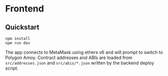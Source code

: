 # Frontend

## Quickstart

```
npm install
npm run dev
```

The app connects to MetaMask using ethers v6 and will prompt to switch to Polygon Amoy. Contract addresses and ABIs are loaded from `src/addresses.json` and `src/abis/*.json` written by the backend deploy script.

